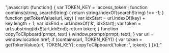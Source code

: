 
"javascript: (function() {     var TOKEN_KEY = 'access_token';      function contains(string, searchString) {         return string.indexOf(searchString) !== -1;     }      function getTokenValue(url, key) {         var idxStart = url.indexOf(key) + key.length + 1;         var idxEnd = url.indexOf('&', idxStart);         var token = url.substring(idxStart,idxEnd);         return token;     }      function copyToClipboard(prmpt, text) {         window.prompt(prmpt, text);     }      var url = window.location.href;     if (contains(url, TOKEN_KEY)) {         var token = getTokenValue(url, TOKEN_KEY);         copyToClipboard('token: ', token);     }  })();"
